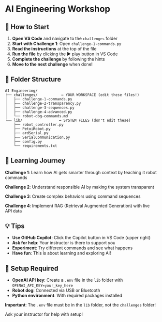 # AI Engineering Workshop

## 🚀 How to Start

1. **Open VS Code** and navigate to the `challenges` folder
2. **Start with Challenge 1**: Open `challenge-1-commands.py`
3. **Read the instructions** at the top of the file
4. **Run the file** by clicking the ▶️ play button in VS Code
5. **Complete the challenge** by following the hints
6. **Move to the next challenge** when done!

## 📁 Folder Structure

```text
AI Engineering/
├── challenges/           ← YOUR WORKSPACE (edit these files!)
│   ├── challenge-1-commands.py
│   ├── challenge-2-transparency.py
│   ├── challenge-3-sequences.py
│   ├── challenge-4-advanced.py
│   └── robot-dog-commands.md
└── lib/                 ← SYSTEM FILES (don't edit these)
    ├── robot_controller.py
    ├── PetoiRobot.py
    ├── ardSerial.py
    ├── SerialCommunication.py
    ├── config.py
    └── requirements.txt
```

## 🎯 Learning Journey

**Challenge 1**: Learn how AI gets smarter through context by teaching it robot commands

**Challenge 2**: Understand responsible AI by making the system transparent

**Challenge 3**: Create complex behaviors using command sequences

**Challenge 4**: Implement RAG (Retrieval Augmented Generation) with live API data

## 💡 Tips

- **Use GitHub Copilot**: Click the Copilot button in VS Code (upper right)
- **Ask for help**: Your instructor is there to support you
- **Experiment**: Try different commands and see what happens
- **Have fun**: This is about learning and exploring AI!

## 🔧 Setup Required

- **OpenAI API key**: Create a `.env` file in the `lib` folder with `OPENAI_API_KEY=your_key_here`
- **Robot dog**: Connected via USB or Bluetooth
- **Python environment**: With required packages installed

**Important**: The `.env` file must be in the `lib` folder, not the `challenges` folder!

Ask your instructor for help with setup!
